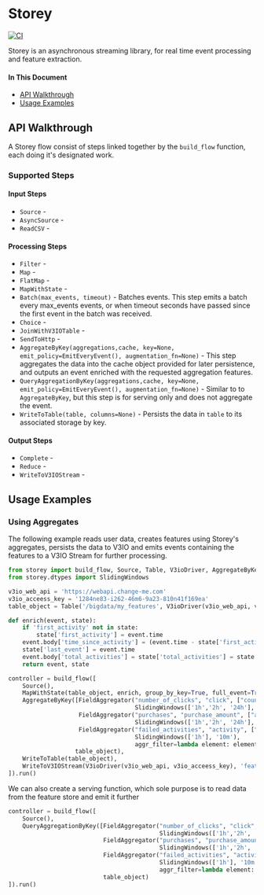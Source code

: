 # Storey

[![CI](https://github.com/mlrun/storey/workflows/CI/badge.svg)](https://github.com/mlrun/storey/actions?query=workflow%3ACI)

Storey is an asynchronous streaming library, for real time event processing and feature extraction.

#### In This Document

- [API Walkthrough](#api-walkthrough)
- [Usage Examples](#examples)


<a id="api-walkthrough"></a>
## API Walkthrough
A Storey flow consist of steps linked together by the `build_flow` function, each doing it's designated work.

### Supported Steps
#### Input Steps
* `Source` - 
* `AsyncSource` - 
* `ReadCSV` - 

#### Processing Steps
* `Filter` - 
* `Map` -  
* `FlatMap` -
* `MapWithState` -
* `Batch(max_events, timeout)` - Batches events. This step emits a batch every max_events events, or when timeout seconds have passed since the first event in the batch was received.
* `Choice` - 
* `JoinWithV3IOTable` - 
* `SendToHttp` - 
* `AggregateByKey(aggregations,cache, key=None, emit_policy=EmitEveryEvent(), augmentation_fn=None)` - This step aggregates the data into the cache object provided for later persistence, and outputs an event enriched with the requested aggregation features.
* `QueryAggregationByKey(aggregations,cache, key=None, emit_policy=EmitEveryEvent(), augmentation_fn=None)` - Similar to to `AggregateByKey`, but this step is for serving only and does not aggregate the event.
* `WriteToTable(table, columns=None)` - Persists the data in `table` to its associated storage by key.


#### Output Steps
* `Complete` -  
* `Reduce` -
* `WriteToV3IOStream` - 


<a id="examples"></a>
## Usage Examples

### Using Aggregates
The following example reads user data, creates features using Storey's aggregates, persists the data to V3IO and emits events containing the features to a V3IO Stream for further processing.

```python
from storey import build_flow, Source, Table, V3ioDriver, AggregateByKey, FieldAggregator, WriteToTable
from storey.dtypes import SlidingWindows

v3io_web_api = 'https://webapi.change-me.com'
v3io_acceess_key = '1284ne83-i262-46m6-9a23-810n41f169ea'
table_object = Table('/bigdata/my_features', V3ioDriver(v3io_web_api, v3io_acceess_key))

def enrich(event, state):
    if 'first_activity' not in state:
        state['first_activity'] = event.time
    event.body['time_since_activity'] = (event.time - state['first_activity']).seconds
    state['last_event'] = event.time
    event.body['total_activities'] = state['total_activities'] = state.get('total_activities', 0) + 1
    return event, state

controller = build_flow([
    Source(),
    MapWithState(table_object, enrich, group_by_key=True, full_event=True),
    AggregateByKey([FieldAggregator("number_of_clicks", "click", ["count"],
                                    SlidingWindows(['1h','2h', '24h'], '10m')),
                    FieldAggregator("purchases", "purchase_amount", ["avg", "min", "max"],
                                    SlidingWindows(['1h','2h', '24h'], '10m')),
                    FieldAggregator("failed_activities", "activity", ["count"],
                                    SlidingWindows(['1h'], '10m'),
                                    aggr_filter=lambda element: element['activity_status'] == 'fail'))],
                   table_object),
    WriteToTable(table_object),
    WriteToV3IOStream(V3ioDriver(v3io_web_api, v3io_acceess_key), 'features_stream')
]).run()
```

We can also create a serving function, which sole purpose is to read data from the feature store and emit it further

```python
controller = build_flow([
    Source(),
    QueryAggregationByKey([FieldAggregator("number_of_clicks", "click", ["count"],
                                           SlidingWindows(['1h','2h', '24h'], '10m')),
                           FieldAggregator("purchases", "purchase_amount", ["avg", "min", "max"],
                                           SlidingWindows(['1h','2h', '24h'], '10m')),
                           FieldAggregator("failed_activities", "activity", ["count"],
                                           SlidingWindows(['1h'], '10m'),
                                           aggr_filter=lambda element: element['activity_status'] == 'fail'))],
                           table_object)
]).run()
```
